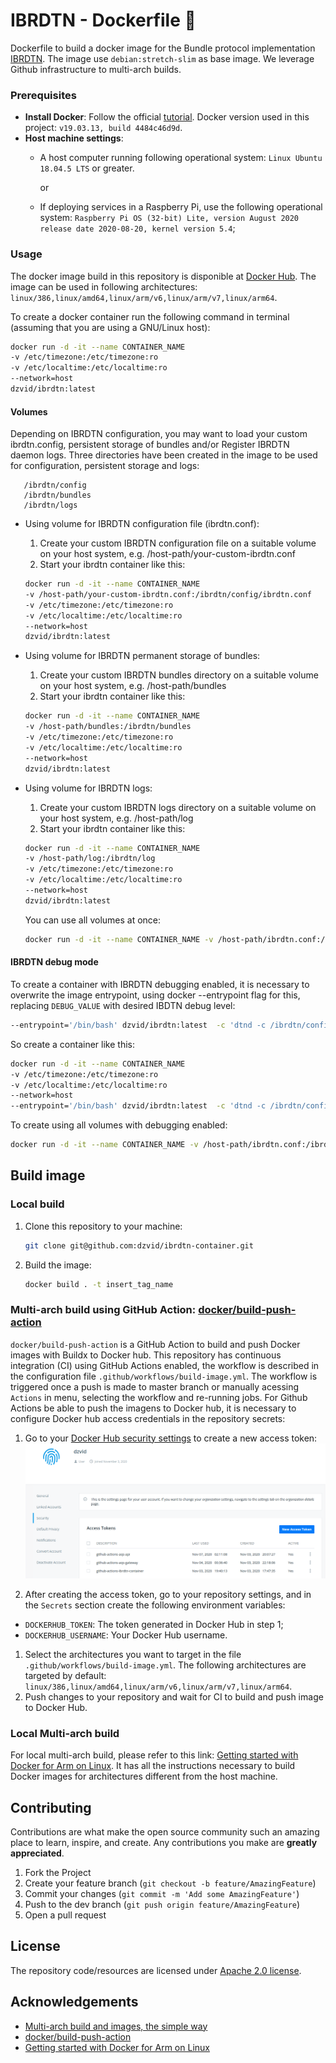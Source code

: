 # IBRDTN - Dockerfile 🐳

Dockerfile to build a docker image for the Bundle protocol implementation [IBRDTN](https://github.com/ibrdtn/ibrdtn).
The image use `debian:stretch-slim` as base image. We leverage Github infrastructure to multi-arch builds.

### Prerequisites
- **Install Docker**: Follow the official [tutorial](https://docs.docker.com/install/). Docker version used in this project: `v19.03.13, build 4484c46d9d`.
-  **Host machine settings**:
    - A host computer running following operational system: `Linux Ubuntu 18.04.5 LTS` or greater. 

      or

    - If deploying services in a Raspberry Pi, use the following operational system: `Raspberry Pi OS (32-bit) Lite, version August 2020 release date 2020-08-20, kernel version 5.4`; 
  
### Usage 
The docker image build in this repository is disponible at [Docker Hub](https://hub.docker.com/r/dzvid/ibrdtn). The image can be used in following architectures: `linux/386,linux/amd64,linux/arm/v6,linux/arm/v7,linux/arm64`.

To create a docker container run the following command in terminal (assuming that you are using a GNU/Linux host):
```bash
docker run -d -it --name CONTAINER_NAME
-v /etc/timezone:/etc/timezone:ro 
-v /etc/localtime:/etc/localtime:ro 
--network=host
dzvid/ibrdtn:latest
```
#### Volumes
Depending on IBRDTN configuration, you may want to load your custom ibrdtn.config, persistent storage of bundles and/or Register IBRDTN daemon logs. Three directories have been created in the image to be used for configuration, persistent storage and logs:
   ```
      /ibrdtn/config
      /ibrdtn/bundles
      /ibrdtn/logs
   ```  

- Using volume for IBRDTN configuration file (ibrdtn.conf):
   1. Create your custom IBRDTN configuration file on a suitable volume on your host system, e.g. /host-path/your-custom-ibrdtn.conf
   2. Start your ibrdtn container like this: 
   ```bash
   docker run -d -it --name CONTAINER_NAME
   -v /host-path/your-custom-ibrdtn.conf:/ibrdtn/config/ibrdtn.conf
   -v /etc/timezone:/etc/timezone:ro 
   -v /etc/localtime:/etc/localtime:ro 
   --network=host
   dzvid/ibrdtn:latest
   ```
- Using volume for IBRDTN permanent storage of bundles:
   1. Create your custom IBRDTN bundles directory on a suitable volume on your host system, e.g. /host-path/bundles
   2. Start your ibrdtn container like this: 
   ```bash
   docker run -d -it --name CONTAINER_NAME
   -v /host-path/bundles:/ibrdtn/bundles
   -v /etc/timezone:/etc/timezone:ro 
   -v /etc/localtime:/etc/localtime:ro 
   --network=host
   dzvid/ibrdtn:latest
   ```

- Using volume for IBRDTN logs:
   1. Create your custom IBRDTN logs directory on a suitable volume on your host system, e.g. /host-path/log
   2. Start your ibrdtn container like this: 
   ```bash
   docker run -d -it --name CONTAINER_NAME
   -v /host-path/log:/ibrdtn/log
   -v /etc/timezone:/etc/timezone:ro 
   -v /etc/localtime:/etc/localtime:ro 
   --network=host
   dzvid/ibrdtn:latest
   ```
   You can use all volumes at once:
   ```bash
   docker run -d -it --name CONTAINER_NAME -v /host-path/ibrdtn.conf:/ibrdtn/config/ibrdtn.conf -v /host-path/ibrdtn/bundles:/ibrdtn/bundles -v /host-path/log:/ibrdtn/log -v /etc/timezone:/etc/timezone:ro -v /etc/localtime:/etc/localtime:ro --restart always --network=host dzvid/ibrdtn:latest
   ```

#### IBRDTN debug mode
To create a container with IBRDTN debugging enabled, it is necessary to overwrite the image entrypoint, using docker --entrypoint flag for this, replacing `DEBUG_VALUE` with desired IBDTN debug level:
```bash
--entrypoint='/bin/bash' dzvid/ibrdtn:latest  -c 'dtnd -c /ibrdtn/config/ibrdtn.conf -d DEBUG_VALUE'
```
So create a container like this:
```bash
docker run -d -it --name CONTAINER_NAME
-v /etc/timezone:/etc/timezone:ro 
-v /etc/localtime:/etc/localtime:ro 
--network=host
--entrypoint='/bin/bash' dzvid/ibrdtn:latest  -c 'dtnd -c /ibrdtn/config/ibrdtn.conf -d DEBUG_VALUE'
```

To create using all volumes with debugging enabled:
```bash
docker run -d -it --name CONTAINER_NAME -v /host-path/ibrdtn.conf:/ibrdtn/config/ibrdtn.conf -v /host-path/ibrdtn/bundles:/ibrdtn/bundles -v /host-path/log:/ibrdtn/log -v /etc/timezone:/etc/timezone:ro -v /etc/localtime:/etc/localtime:ro --restart always --network=host --entrypoint='/bin/bash' dzvid/ibrdtn:latest  -c 'dtnd -c /ibrdtn/config/ibrdtn.conf -d DEBUG_VALUE'
```



## Build image
### Local build
1. Clone this repository to your machine:

   ```bash
   git clone git@github.com:dzvid/ibrdtn-container.git
   ```

2. Build the image:
   ```bash
   docker build . -t insert_tag_name
   ``` 
### Multi-arch build using GitHub Action: [docker/build-push-action](https://github.com/docker/build-push-action)
   `docker/build-push-action` is a GitHub Action to build and push Docker images with Buildx to Docker hub. This repository has continuous integration (CI) using GitHub Actions enabled, the workflow is described in the configuration file `.github/workflows/build-image.yml`. The workflow is triggered once a push is made to master branch or manually acessing `Actions` in menu, selecting the workflow and re-running jobs.
   For Github Actions be able to push the imagens to Docker hub, it is necessary to configure Docker hub access credentials in the repository secrets:
      
   1. Go to your [Docker Hub security settings](https://hub.docker.com/settings/security) to create a new access token:
   ![docker-hub-token](./assets/token.png)

   2. After creating the access token, go to your repository settings, and in the `Secrets` section create the following environment variables:
   - `DOCKERHUB_TOKEN`: The token generated in Docker Hub in step 1;
   - `DOCKERHUB_USERNAME`: Your Docker Hub username.
   
   1. Select the architectures you want to target in the file `.github/workflows/build-image.yml`. The following architectures are targeted by default: `linux/386,linux/amd64,linux/arm/v6,linux/arm/v7,linux/arm64`.
   2. Push changes to your repository and wait for CI to build and push image to Docker Hub.

### Local Multi-arch build
For local multi-arch build, please refer to this link: [Getting started with Docker for Arm on Linux](https://www.docker.com/blog/getting-started-with-docker-for-arm-on-linux/). It has all the instructions necessary to build Docker images for architectures different from the host machine.

## Contributing

Contributions are what make the open source community such an amazing place to learn, inspire, and create. Any contributions you make are **greatly appreciated**.

1. Fork the Project
2. Create your feature branch (`git checkout -b feature/AmazingFeature`)
3. Commit your changes (`git commit -m 'Add some AmazingFeature'`)
4. Push to the dev branch (`git push origin feature/AmazingFeature`)
5. Open a pull request
   
## License

The repository code/resources are licensed under [Apache 2.0 license](./LICENSE).

## Acknowledgements

- [Multi-arch build and images, the simple way](https://www.docker.com/blog/multi-arch-build-and-images-the-simple-way/)
- [docker/build-push-action](https://github.com/docker/build-push-action)
- [Getting started with Docker for Arm on Linux](https://www.docker.com/blog/getting-started-with-docker-for-arm-on-linux/)
